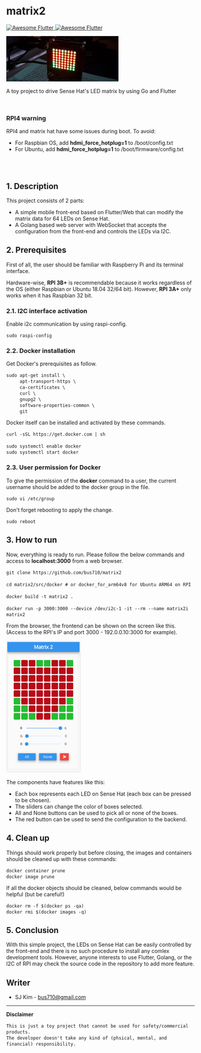 # matrix2 

<a href="https://stackoverflow.com/questions/tagged/flutter?sort=votes"> <img alt="Awesome Flutter" src="https://img.shields.io/badge/Awesome-Flutter-blue.svg?longCache=true&style=flat-square" /> </a> 
<a href="https://github.com/Solido/awesome-flutter"> <img alt="Awesome Flutter" src="https://user-images.githubusercontent.com/1295961/45949308-cbb2f680-bffb-11e8-8054-28c35ed6d132.png" width="100"/> </a> 

<img src="assets/b.png" width="300">

A toy project to drive Sense Hat's LED matrix by using Go and Flutter 

<br/>

### RPI4 warning

RPI4 and matrix hat have some issues during boot. To avoid:
- For Raspbian OS, add **hdmi_force_hotplug=1** to /boot/config.txt
- For Ubuntu, add **hdmi_force_hotplug=1** to /boot/firmware/config.txt

<br/> <br/>

## 1. Description

This project consists of 2 parts:
- A simple mobile front-end based on Flutter/Web that can modify the matrix data for 64 LEDs on Sense Hat.
- A Golang based web server with WebSocket that accepts the configuration from the front-end and controls the LEDs via I2C.

## 2. Prerequisites

First of all, the user should be familiar with Raspberry Pi and its terminal interface.  
  
Hardware-wise, **RPI 3B+** is recommendable because it works regardless of the OS (either Raspbian or Ubuntu 18.04 32/64 bit). However, **RPI 3A+** only works when it has Raspbian 32 bit.  
  
### 2.1. I2C interface activation

Enable i2c communication by using raspi-config.

```
sudo raspi-config
```

### 2.2. Docker installation

Get Docker's prerequisites as follow.

```
sudo apt-get install \
     apt-transport-https \
     ca-certificates \
     curl \
     gnupg2 \
     software-properties-common \
     git
```

Docker itself can be installed and activated by these commands.

```
curl -sSL https://get.docker.com | sh

sudo systemctl enable docker
sudo systemctl start docker
```

### 2.3. User permission for Docker

To give the permission of the **docker** command to a user, the current username should be added to the docker group in the file.

```
sudo vi /etc/group
```

Don't forget rebooting to apply the change.

```
sudo reboot
```

## 3. How to run

Now, everything is ready to run.
Please follow the below commands and access to **localhost:3000** from a web browser.

```
git clone https://github.com/bus710/matrix2

cd matrix2/src/docker # or docker_for_arm64v8 for Ubuntu ARM64 on RPI

docker build -t matrix2 .

docker run -p 3000:3000 --device /dev/i2c-1 -it --rm --name matrix2i matrix2
```

From the browser, the frontend can be shown on the screen like this.    
(Access to the RPI's IP and port 3000 - 192.0.0.10:3000 for example).  
  
<img src="assets/a.png" width="200">

The components have features like this:
- Each box represents each LED on Sense Hat (each box can be pressed to be chosen).
- The sliders can change the color of boxes selected.
- All and None buttons can be used to pick all or none of the boxes.
- The red button can be used to send the configuration to the backend. 

## 4. Clean up

Things should work properly but before closing, the images and containers should be cleaned up with these commands:
```
docker container prune
docker image prune
```

If all the docker objects should be cleaned, below commands would be helpful (but be careful!)

```
docker rm -f $(docker ps -qa)
docker rmi $(docker images -q)
```

## 5. Conclusion

With this simple project, the LEDs on Sense Hat can be easily controlled by the front-end and there is no such procedure to install any comlex development tools. However, anyone interests to use Flutter, Golang, or the I2C of RPI may check the source code in the repository to add more feature. 

## Writer

- SJ Kim - <bus710@gmail.com>


----
**Disclaimer**  
  
```
This is just a toy project that cannot be used for safety/commercial products.   
The developer doesn't take any kind of (phsical, mental, and financial) responsibility. 
```

